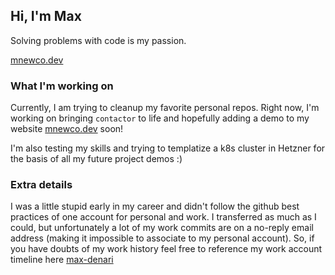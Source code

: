 ## Hi, I'm Max

Solving problems with code is my passion.

[mnewco.dev](https://mnewco.dev)

### What I'm working on

Currently, I am trying to cleanup my favorite personal repos. Right now, I'm working on bringing `contactor` to life and hopefully adding a demo to my website [mnewco.dev](https://mnewco.dev) soon!

I'm also testing my skills and trying to templatize a k8s cluster in Hetzner for the basis of all my future project demos :)

### Extra details

I was a little stupid early in my career and didn't follow the github best practices of one account for personal and work. I transferred as much as I could, but unfortunately a lot of my work commits are on a no-reply email address (making it impossible to associate to my personal account). So, if you have doubts of my work history feel free to reference my work account timeline here [max-denari](https://github.com/max-denari)
